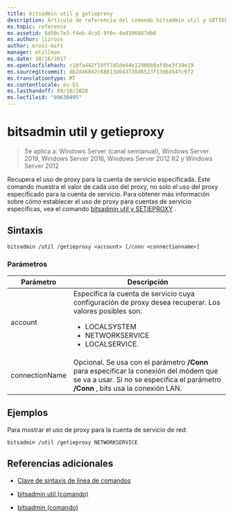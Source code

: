 ```yaml
---
title: bitsadmin util y getieproxy
description: Artículo de referencia del comando bitsadmin util y GETIEPROXY, que recupera el uso del proxy para la cuenta de servicio determinada.
ms.topic: reference
ms.assetid: 6d50c7e3-f4eb-4ca5-9f0c-4ed396087db6
ms.author: lizross
author: eross-msft
manager: mtillman
ms.date: 10/16/2017
ms.openlocfilehash: c10fa442f19ff7d5de44e12986b8af4be3f39e19
ms.sourcegitcommit: db2d46842c68813d043738d6523f13d8454fc972
ms.translationtype: MT
ms.contentlocale: es-ES
ms.lasthandoff: 09/10/2020
ms.locfileid: "89630495"
---
```

# <a name="bitsadmin-util-and-getieproxy"></a>bitsadmin util y getieproxy

> Se aplica a: Windows Server (canal semianual), Windows Server 2019, Windows Server 2016, Windows Server 2012 R2 y Windows Server 2012

Recupera el uso de proxy para la cuenta de servicio especificada. Este comando muestra el valor de cada uso del proxy, no solo el uso del proxy especificado para la cuenta de servicio. Para obtener más información sobre cómo establecer el uso de proxy para cuentas de servicio específicas, vea el comando [bitsadmin util y SETIEPROXY](bitsadmin-util-and-setieproxy.md) .

## <a name="syntax"></a>Sintaxis

```
bitsadmin /util /getieproxy <account> [/conn <connectionname>]
```

### <a name="parameters"></a>Parámetros

| Parámetro | Descripción |
| --------- | ---------- |
| account | Especifica la cuenta de servicio cuya configuración de proxy desea recuperar. Los valores posibles son:<ul><li>LOCALSYSTEM</li><li>   NETWORKSERVICE</li><li>LOCALSERVICE.</li></ul> |
| connectionName | Opcional. Se usa con el parámetro **/Conn** para especificar la conexión del módem que se va a usar. Si no se especifica el parámetro **/Conn** , bits usa la conexión LAN. |

## <a name="examples"></a>Ejemplos

Para mostrar el uso de proxy para la cuenta de servicio de red:

```
bitsadmin /util /getieproxy NETWORKSERVICE
```

## <a name="additional-references"></a>Referencias adicionales

- [Clave de sintaxis de línea de comandos](command-line-syntax-key.md)

- [bitsadmin util (comando)](bitsadmin-util.md)

- [bitsadmin (comando)](bitsadmin.md)
